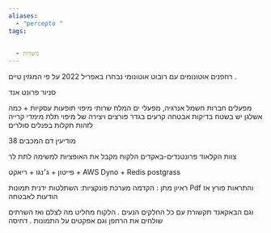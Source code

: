 ```yaml
---
aliases:
  - "percepto "
tags:
  
  
  - משרות
---
```




רחפנים אוטונומים עם רובוט אוטונומי
נבחרו באפריל 2022 על פי המגזין טיים . 


סניור פרונט אנד

מפעלים חברות חשמל אנרגיה, מפעלי ים המלח
שרותי מיפוי תופעות עסקיות + כמה אשלגן יש בשטח
בדיקות אבטחה קרעים בגדר פורצים
ויצירה של מיפוי תלת מימדי 
קרייה
לזהות תקלות בפנלים סולרים 


מודיעין 
דם המכבים 38

צוות הקלאוד 
פרונטנדים-באקדים
הלקוח מקבל את האופציות למשימה לתת לר

פייטון + ג׳נגו + ריאקט + AWS 
Dyno + Redis postgrass

ראיון מתן :
הקדמה
מערכת פונקציות: השתלטות ידנית 
תמונות 
Pdf
והתראות 
פורץ אז הודעות לאבטחה 

וגם הבאקאנד תקשורת עם כל החלקים הנעים . הלקוח מחליט מה לצלם ואז השרתים שולחים את הרחפן 
וגם אפקטים על התמונות . 
דחיסה


